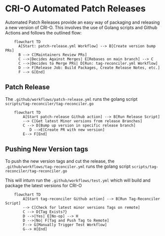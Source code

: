 # CRI-O Automated Patch Releases

Automated Patch Releases provide an easy way of packaging and releasing a new version
of CRI-O. This involves the use of Golang scripts and Github Actions and follows the
outlined flow:

```mermaid
    flowchart TD
      A[Start: patch-release.yml Workflow] --> B[Create version bump PRs]
      B --> C[Maintainers Review PRs]
      C -->|Decides Against Merges| E[Rebases on main branch] --> C
      C -->|Decides to Merge PRs| D[Run: tag-reconciler.yml Workflow]
      D --> F[Release Job: Build Packages, Create Release Notes, etc.]
      F --> G[End]
```

## Patch Release

The `.github/workflows/patch-release.yml` runs the golang script
`scripts/tag-reconciler/tag-reconciler.go`

```mermaid
    flowchart TD
        A[Start patch-release Github action] --> B[Run Release Script]
        --> C[Get latest Minor versions from release Branches]
        C --> D[Bump up version in specific release branch]
           D -->E[Create PR with new version]
        E--> F[End]
```

## Pushing New Version tags

To push the new version tags and cut the release, the
`.github/workflows/tag-reconciler.yml` runs the golang script
`scripts/tag-reconciler/tag-reconciler.go`

This will inturn run the `.github/workflows/test.yml` which will build and
package the latest versions for CRI-O

```mermaid
    flowchart TD
        A[Start tag-reconciler Github action] --> B[Run Tag-Reconciler Script]
        --> C[Check for latest minor versions Tags on remote]
        C --> D{Tag Exists?}
        D -->|Yes| E[No-op] --> H
        D -->|No| F[Tag and Push Tag to Remote]
        F--> G[Manually Trigger Test Workflow]
        G--> H[End]
```
